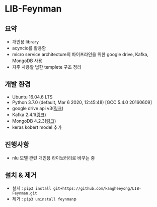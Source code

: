 # LIB-Feynman

## 요약
- 개인용 library
- acyncio를 활용함
- micro service architecture의 파이프라인을 위한 google drive, Kafka, MongoDB 사용
- 자주 사용할 법한 templete 구조 정리

## 개발 환경
- Ubuntu 16.04.6 LTS
- Python 3.7.0 (default, Mar  6 2020, 12:45:48) [GCC 5.4.0 20160609]
- google drive api v3([링크](https://developers.google.com/drive/api/v3/quickstart/python))
- Kafka 2.4.1([링크](https://kafka.apache.org/quickstart))
- MongoDB 4.2.3([링크](https://docs.mongodb.com/manual/tutorial/install-mongodb-on-ubuntu/#))
- keras kobert model 추가

## 진행사항
- nlu 모델 관련 개인용 라이브러리로 바꾸는 중

## 설치 & 제거
- 설치 : `pip3 install git+https://github.com/kangheeyong/LIB-Feynman.git`
- 제거 : `pip3 uninstall feynman`p
